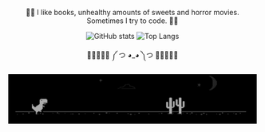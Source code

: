  <p align="center">
    🎃🍭 I like books, unhealthy amounts of sweets and horror movies. Sometimes I try to code. 🍭🎃
</p>
 
<p align="center">
  <img
       
  ![GitHub stats](https://github-readme-stats.vercel.app/api?username=AdrianaBot&show_icons=true&theme=kacho_ga)
  ![Top Langs](https://github-readme-stats.vercel.app/api/top-langs/?username=AdrianaBot&theme=kacho_ga)
  >
  </p>
  
   <p align="center">
  🎃🍭🎃🍭🎃 ༼ つ ◕_◕ ༽つ 🎃🍭🎃🍭🎃
  </p>
  

<p align="center">
  <img
       width="498"
       height="100"
       src="./dino.png"
       >
  </p>
       


